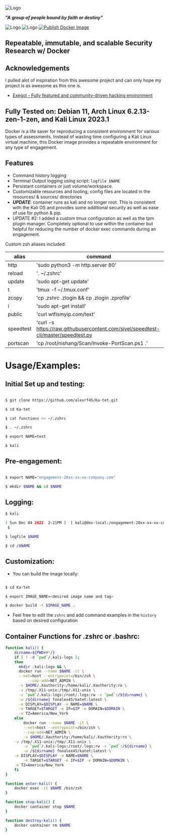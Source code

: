 
![Logo](https://ka-tet.s3.amazonaws.com/ka-tet.png)

***"A group of people bound by faith or destiny"***

![Logo](https://img.shields.io/docker/image-size/fonalex45/katet)
![Logo](https://img.shields.io/docker/pulls/fonalex45/katet)
[![Publish Docker Image](https://github.com/alexrf45/Ka-tet/actions/workflows/dockerhub.yml/badge.svg?branch=main)](https://github.com/alexrf45/Ka-tet/actions/workflows/dockerhub.yml)
## Repeatable, immutable, and scalable Security Research w/ Docker


## Acknowledgements

 I pulled alot of inspiration from this awesome project and can only hope my project is as awesome as this one is.
 
- [Exegol - Fully featured and community-driven hacking environment](https://github.com/ThePorgs/Exegol)

## Fully Tested on: Debian 11, Arch Linux 6.2.13-zen-1-zen, and Kali Linux 2023.1

Docker is a life saver for reproducing a consistent environment for various types of assessments. Instead of wasting time configuring a Kali Linux virtual machine, this Docker image provides a repeatable environment for any type of engagement. 

## Features

- Command history logging
- Terminal Output logging using script: `logfile $NAME`
- Persistant containers or just volume/workspace. 
- Customizable resources and tooling, config files are located in the resources/ & sources/ directories
- ***UPDATE***: container runs as kali and no longer root. This is consistent with the Kali OS and provides some additional
security as well as ease of use for python & pip.
- UPDATE #2: I added a custom tmux configuration as well as the tpm plugin manager. Completely optional to use within the container but helpful
for reducing the number of docker exec commands during an engagement.

Custom zsh aliases included: 

| alias      | command                                                                                              |
|------------|------------------------------------------------------------------------------------------------------|
| http       | 'sudo python3 -m http.server 80'                                                                     |
| reload     | '. ~/.zshrc'                                                                                         |
| update     | 'sudo apt-get update'                                                                                |
| t          | 'tmux -f ~/.tmux.conf'                                                                               |
| zcopy      | 'cp .zshrc .zlogin && cp .zlogin .zprofile'                                                          |
| i          | 'sudo apt-get install'                                                                               |
| public     | 'curl wtfismyip.com/text'                                                                                   |
| speedtest  | 'curl -s https://raw.githubusercontent.com/sivel/speedtest-cli/master/speedtest.py | python3 -'     |
| portscan   | 'cp /root/nishang/Scan/Invoke-PortScan.ps1 .'                                                         |

# Usage/Examples:

## Initial Set up and testing:

```bash

$ git clone https://github.com/alexrf45/Ka-tet.git

$ cd Ka-tet

$ cat functions >> ~/.zshrc

$ . ~/.zshrc

$ export NAME=test

$ kali

```

## Pre-engagement:

```bash

$ export NAME="engagement-20xx-xx-xx-company.com"

$ mkdir $NAME && cd $NAME
```

## Logging: 

```bash
$ kali

[ Sun Dec 04 2022  2:21PM ]  [ kali@dev-local:/engagement-20xx-xx-xx-company.com ]
 $ 

$ logfile $NAME

$ cd /$NAME
```
## Customization:

- You can build the image locally: 
```bash

$ cd Ka-tet

$ export IMAGE_NAME=<desired image name and tag>

$ docker build -t $IMAGE_NAME .

```

- Feel free to edit the `zshrc` and add command examples in the `history` based on desired configuration

## Container Functions for .zshrc or .bashrc: 

```bash
function kali() {
	dirname=${PWD##*/}
	if [ ! -d `pwd`/.kali-logs ];
	then
      mkdir .kali-logs && \
      docker run --name $NAME -it \
      --net=host --entrypoint=/bin/zsh \
		  --cap-add=NET_ADMIN \
      -v $HOME/.Xauthority:/home/kali/.Xauthority:ro \
      -v /tmp/.X11-unix:/tmp/.X11-unix \
      -v `pwd`/.kali-logs:/root/.logs:rw -v `pwd`:/${dirname} \
      -w /${dirname} fonalex45/katet:latest \
      -e DISPLAY=$DISPLAY -e NAME=$NAME \
      -e TARGET=$TARGET -e IP=$IP -e DOMAIN=$DOMAIN \
      -e TZ=America/New_York
	else
		docker run --name $NAME -it \
		--net=host --entrypoint=/bin/zsh \
		--cap-add=NET_ADMIN \
		-v $HOME/.Xauthority:/home/kali/.Xauthority:ro \
    -v /tmp/.X11-unix:/tmp/.X11-unix \
		-v `pwd`/.kali-logs:/root/.logs:rw -v `pwd`:/${dirname} \
		-w /${dirname} fonalex45/katet:latest \
    -e DISPLAY=$DISPLAY -e NAME=$NAME \
		-e TARGET=$TARGET -e IP=$IP -e DOMAIN=$DOMAIN \
    -e TZ=America/New_York
	fi
}

function enter-kali() {
	docker exec -it $NAME /bin/zsh
}

function stop-kali() {
	docker container stop $NAME
}

function destroy-kali() {
	docker container rm $NAME
}

```

